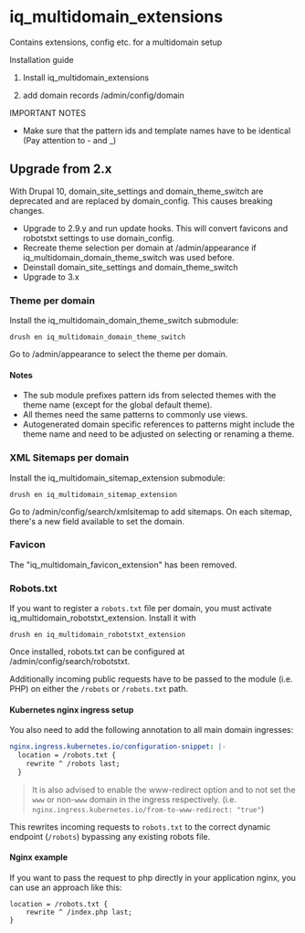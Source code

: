 # iq_multidomain_extensions

Contains extensions, config etc. for a multidomain setup

Installation guide

1. Install iq_multidomain_extensions

2. add domain records
/admin/config/domain

IMPORTANT NOTES
- Make sure that the pattern ids and template names have to be identical (Pay attention to - and _)

## Upgrade from 2.x
With Drupal 10, domain_site_settings and domain_theme_switch are deprecated and are replaced by domain_config. This causes breaking changes.
- Upgrade to 2.9.y and run update hooks. This will convert favicons and robotstxt settings to use domain_config.
- Recreate theme selection per domain at /admin/appearance if iq_multidomain_domain_theme_switch was used before.
- Deinstall domain_site_settings and domain_theme_switch
- Upgrade to 3.x

### Theme per domain
Install the iq_multidomain_domain_theme_switch submodule:

    drush en iq_multidomain_domain_theme_switch

Go to /admin/appearance to select the theme per domain.

#### Notes
- The sub module prefixes pattern ids from selected themes with the theme name (except for the global default theme).
- All themes need the same patterns to commonly use views.
- Autogenerated domain specific references to patterns might include the theme name and need to be adjusted on selecting or renaming a theme.

### XML Sitemaps per domain
Install the iq_multidomain_sitemap_extension submodule:

    drush en iq_multidomain_sitemap_extension

Go to /admin/config/search/xmlsitemap to add sitemaps. On each sitemap, there's a new field available to set the domain.

### Favicon
The "iq_multidomain_favicon_extension" has been removed.

### Robots.txt
If you want to register a `robots.txt` file per domain, you must activate iq_multidomain_robotstxt_extension. Install it with

    drush en iq_multidomain_robotstxt_extension

Once installed, robots.txt can be configured at /admin/config/search/robotstxt.

Additionally incoming public requests have to be passed to the module (i.e. PHP) on either the `/robots` or `/robots.txt` path.

#### Kubernetes nginx ingress setup

You also need to add the following annotation to all main domain ingresses:

```yaml
nginx.ingress.kubernetes.io/configuration-snippet: |-
  location = /robots.txt {
    rewrite ^ /robots last;
  }
```

> It is also advised to enable the www-redirect option and to not set the `www` or non-`www` domain in the ingress respectively. (i.e. `nginx.ingress.kubernetes.io/from-to-www-redirect: "true"`)

This rewrites incoming requests to `robots.txt` to the correct dynamic endpoint (`/robots`) bypassing any existing robots file.

#### Nginx example

If you want to pass the request to php directly in your application nginx, you can use an approach like this:

```nginx
location = /robots.txt {
    rewrite ^ /index.php last;
}
```
